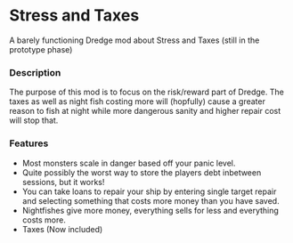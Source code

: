 ﻿# Stress and Taxes
A barely functioning Dredge mod about Stress and Taxes (still in the prototype phase)

### Description
The purpose of this mod is to focus on the risk/reward part of Dredge. The taxes as well as night fish costing more will (hopfully) cause a greater reason to fish at night while more dangerous sanity and higher repair cost will stop that.

### Features
 - Most monsters scale in danger based off your panic level.
 - Quite possibly the worst way to store the players debt inbetween sessions, but it works! 
 - You can take loans to repair your ship by entering single target repair and selecting something that costs more money than you have saved.
 - Nightfishes give more money, everything sells for less and everything costs more.
 - Taxes (Now included)






